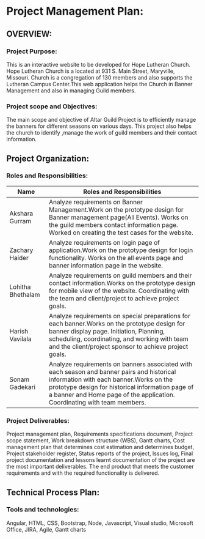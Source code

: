 # Project Management Plan:


## OVERVIEW:

### Project Purpose:
This is an interactive website to be developed for Hope Lutheran Church. Hope Lutheran Church is a located at 931 S. Main Street, Maryville, Missouri. Church  is 
a congregation of 130 members and also supports the Lutheran Campus Center.This web application helps the Church in Banner Management and also in managing Guild members.

### Project scope and Objectives:

The main scope and objective of Altar Guild Project is to efficiently manage the banners for different seasons on various days. This project also helps the church to identify ,manage the work of guild members and their contact information.


## Project Organization:

### Roles and Responsibilities:

Name|Roles and Responsibilities|
---|---|
Akshara Gurram | Analyze requirements on Banner Management.Work on the prototype design for Banner management page(All Events). Works on the guild members contact information page. Worked on creating the test cases for the website. 
Zachary Haider | Analyze requirements on login page of application.Work on the prototype design for login functionality. Works on the all events page and banner information page in the website.
Lohitha Bhethalam| Analyze requirements on guild members and their contact information.Works on the prototype design for mobile view of the website. Coordinating with the team and client/project to achieve project goals.
Harish Vavilala| Analyze requirements on special preparations for each banner.Works on the prototype design for banner display page. Initiation, Planning, scheduling, coordinating, and working with team and the client/project sponsor to achieve project goals.
Sonam Gadekari | Analyze requirements on banners associated with each season and banner pairs and historical information with each banner.Works on the prototype design for historical information page of a banner and Home page of the application. Coordinating with team members.


### Project Deliverables:
Project management plan, Requirements specifications document, Project scope statement, Work breakdown structure (WBS), Gantt charts,
Cost management plan that determines cost estimation and determines budget, Project stakeholder register, 
Status reports of the project, Issues log, Final project documentation and lessons learnt documentation of the project are the most important deliverables. 
The end product that meets the customer requirements and with the required functionality is delivered.

## Technical Process Plan:

### Tools and technologies:
Angular, HTML, CSS, Bootstrap, Node, Javascript, Visual studio, Microsoft Office, JIRA, Agile, Gantt charts

